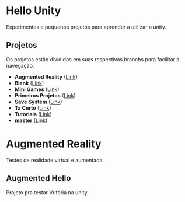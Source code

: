 # Hello Unity
Experimentos e pequenos projetos para aprender a utilizar a unity.

## Projetos
Os projetos estão divididos em suas respectivas branchs para facilitar a navegação.
* **Augmented Reality** ([Link](https://github.com/danilocaverna/HelloUnity/tree/AugmentedReality))
* **Blank** ([Link](https://github.com/danilocaverna/HelloUnity/tree/Blank))
* **Mini Games** ([Link](https://github.com/danilocaverna/HelloUnity/tree/MiniGames))
* **Primeiros Projetos** ([Link](https://github.com/danilocaverna/HelloUnity/tree/PrimeirosProjetos))
* **Save System** ([Link](https://github.com/danilocaverna/HelloUnity/tree/SaveSystem))
* **Ta Certo** ([Link](https://github.com/danilocaverna/HelloUnity/tree/TaCerto))
* **Tutoriais** ([Link](https://github.com/danilocaverna/HelloUnity/tree/Tutoriais))
* **master** ([Link](https://github.com/danilocaverna/HelloUnity))

# Augmented Reality
Testes de realidade virtual e aumentada.
## Augmented Hello
Projeto pra testar Vuforia na unity.